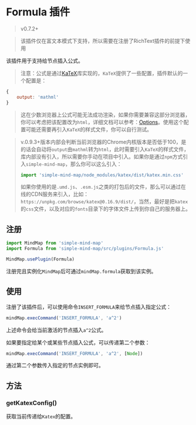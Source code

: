 # Formula 插件

> v0.7.2+

> 该插件仅在富文本模式下支持，所以需要在注册了RichText插件的前提下使用

该插件用于支持给节点插入公式。

> 注意：公式是通过[KaTeX](https://github.com/KaTeX/KaTeX)库实现的，`KaTeX`提供了一些配置，插件默认的一个配置是：

```js
{
    output: 'mathml'
}
```

> 这在少数浏览器上公式可能无法成功渲染，如果你需要兼容这部分浏览器，你可以考虑把该配置改为`html`，详细文档可以参考：[Options](https://katex.org/docs/options)。使用这个配置可能还需要再引入`KaTeX`的样式文件，你可以自行测试。

> v.0.9.3+版本内部会判断当前浏览器的Chrome内核版本是否低于100，是的话会自动将`output`由`mathml`转为`html`，此时需要引入`KaTeX`的样式文件，库内部没有引入，所以需要你手动在项目中引入。如果你是通过`npm`方式引入`simple-mind-map`，那么你可以这么引入：
>
> ```js
> import 'simple-mind-map/node_modules/katex/dist/katex.min.css'
> ```
> 如果你使用的是`.umd.js`、`.esm.js`之类的打包后的文件，那么可以通过在线的CDN服务来引入，比如：`https://unpkg.com/browse/katex@0.16.9/dist/`，当然，最好是把`katex`的`css`文件，以及对应的`fonts`目录下的字体文件上传到你自己的服务器上。


## 注册

```js
import MindMap from 'simple-mind-map'
import Formula from 'simple-mind-map/src/plugins/Formula.js'

MindMap.usePlugin(Formula)
```

注册完且实例化`MindMap`后可通过`mindMap.formula`获取到该实例。

## 使用

注册了该插件后，可以使用命令`INSERT_FORMULA`来给节点插入指定公式：

```js
mindMap.execCommand('INSERT_FORMULA', 'a^2')
```

上述命令会给当前激活的节点插入`a^2`公式。

如果要指定给某个或某些节点插入公式，可以传递第二个参数：

```js
mindMap.execCommand('INSERT_FORMULA', 'a^2', [Node])
```

通过第二个参数传入指定的节点实例即可。

## 方法

### getKatexConfig()

获取当前传递给`Katex`的配置。